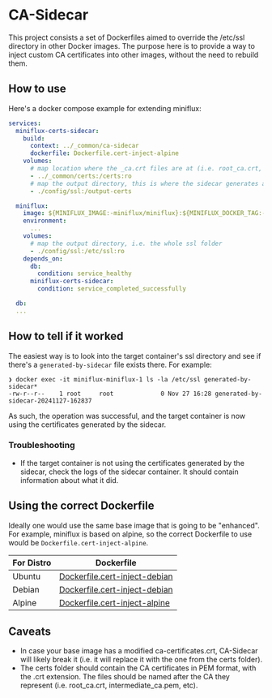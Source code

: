 # CA-Sidecar
This project consists a set of Dockerfiles aimed to override the /etc/ssl directory in other Docker images.
The purpose here is to provide a way to inject custom CA certificates into other images, without the need to rebuild them.

## How to use
Here's a docker compose example for extending miniflux:

```yaml
services:
  miniflux-certs-sidecar:
    build:
      context: ../_common/ca-sidecar
      dockerfile: Dockerfile.cert-inject-alpine
    volumes:
      # map location where the _ca.crt files are at (i.e. root_ca.crt, intermediate_ca.pem, etc)
      - ../_common/certs:/certs:ro
      # map the output directory, this is where the sidecar generates all the ssl certs, and makes your target container simply suck it up as-is.
      - ./config/ssl:/output-certs

  miniflux:
    image: ${MINIFLUX_IMAGE:-miniflux/miniflux}:${MINIFLUX_DOCKER_TAG:-distroless}
    environment:
      ...
    volumes:
      # map the output directory, i.e. the whole ssl folder
      - ./config/ssl:/etc/ssl:ro
    depends_on:
      db:
        condition: service_healthy
      miniflux-certs-sidecar:
        condition: service_completed_successfully

  db:
  ...
```

## How to tell if it worked
The easiest way is to look into the target container's ssl directory and see if there's a `generated-by-sidecar` file exists there. For example:
```
❯ docker exec -it miniflux-miniflux-1 ls -la /etc/ssl generated-by-sidecar*
-rw-r--r--    1 root     root             0 Nov 27 16:28 generated-by-sidecar-20241127-162837
```

As such, the operation was successful, and the target container is now using the certificates generated by the sidecar.

### Troubleshooting
- If the target container is not using the certificates generated by the sidecar, check the logs of the sidecar container. It should contain information about what it did.

## Using the correct Dockerfile
Ideally one would use the same base image that is going to be "enhanced". For example, miniflux is based on alpine, so the correct Dockerfile to use would be `Dockerfile.cert-inject-alpine`.

| For Distro | Dockerfile |
-------------|------------|
| Ubuntu | [Dockerfile.cert-inject-debian](./Dockerfile.cert-inject-debian) |
| Debian | [Dockerfile.cert-inject-debian](./Dockerfile.cert-inject-debian) |
| Alpine | [Dockerfile.cert-inject-alpine](./Dockerfile.cert-inject-alpine) |

## Caveats
- In case your base image has a modified ca-certificates.crt, CA-Sidecar will likely break it (i.e. it will replace it with the one from the certs folder).
- The certs folder should contain the CA certificates in PEM format, with the .crt extension. The files should be named after the CA they represent (i.e. root_ca.crt, intermediate_ca.pem, etc).